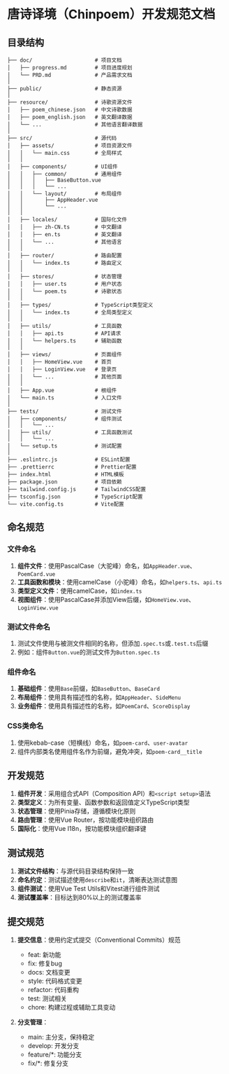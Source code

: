 # 唐诗译境（Chinpoem）开发规范文档

## 目录结构

```
├── doc/                    # 项目文档
│   ├── progress.md         # 项目进度规划
│   └── PRD.md              # 产品需求文档
│
├── public/                 # 静态资源
│
├── resource/               # 诗歌资源文件
│   ├── poem_chinese.json   # 中文诗歌数据
│   ├── poem_english.json   # 英文翻译数据
│   └── ...                 # 其他语言翻译数据
│
├── src/                    # 源代码
│   ├── assets/             # 项目资源文件
│   │   └── main.css        # 全局样式
│   │
│   ├── components/         # UI组件
│   │   ├── common/         # 通用组件
│   │   │   ├── BaseButton.vue
│   │   │   └── ...
│   │   └── layout/         # 布局组件
│   │       ├── AppHeader.vue
│   │       └── ...
│   │
│   ├── locales/            # 国际化文件
│   │   ├── zh-CN.ts        # 中文翻译
│   │   ├── en.ts           # 英文翻译
│   │   └── ...             # 其他语言
│   │
│   ├── router/             # 路由配置
│   │   └── index.ts        # 路由定义
│   │
│   ├── stores/             # 状态管理
│   │   ├── user.ts         # 用户状态
│   │   └── poem.ts         # 诗歌状态
│   │
│   ├── types/              # TypeScript类型定义
│   │   └── index.ts        # 全局类型定义
│   │
│   ├── utils/              # 工具函数
│   │   ├── api.ts          # API请求
│   │   └── helpers.ts      # 辅助函数
│   │
│   ├── views/              # 页面组件
│   │   ├── HomeView.vue    # 首页
│   │   ├── LoginView.vue   # 登录页
│   │   └── ...             # 其他页面
│   │
│   ├── App.vue             # 根组件
│   └── main.ts             # 入口文件
│
├── tests/                  # 测试文件
│   ├── components/         # 组件测试
│   │   └── ...
│   ├── utils/              # 工具函数测试
│   │   └── ...
│   └── setup.ts            # 测试配置
│
├── .eslintrc.js            # ESLint配置
├── .prettierrc             # Prettier配置
├── index.html              # HTML模板
├── package.json            # 项目依赖
├── tailwind.config.js      # TailwindCSS配置
├── tsconfig.json           # TypeScript配置
└── vite.config.ts          # Vite配置
```

## 命名规范

### 文件命名

1. **组件文件**：使用PascalCase（大驼峰）命名，如`AppHeader.vue`、`PoemCard.vue`
2. **工具函数和模块**：使用camelCase（小驼峰）命名，如`helpers.ts`、`api.ts`
3. **类型定义文件**：使用camelCase，如`index.ts`
4. **视图组件**：使用PascalCase并添加View后缀，如`HomeView.vue`、`LoginView.vue`

### 测试文件命名

1. 测试文件使用与被测文件相同的名称，但添加`.spec.ts`或`.test.ts`后缀
2. 例如：组件`Button.vue`的测试文件为`Button.spec.ts`

### 组件命名

1. **基础组件**：使用`Base`前缀，如`BaseButton`、`BaseCard`
2. **布局组件**：使用具有描述性的名称，如`AppHeader`、`SideMenu`
3. **业务组件**：使用具有描述性的名称，如`PoemCard`、`ScoreDisplay`

### CSS类命名

1. 使用kebab-case（短横线）命名，如`poem-card`、`user-avatar`
2. 组件内部类名使用组件名作为前缀，避免冲突，如`poem-card__title`

## 开发规范

1. **组件开发**：采用组合式API（Composition API）和`<script setup>`语法
2. **类型定义**：为所有变量、函数参数和返回值定义TypeScript类型
3. **状态管理**：使用Pinia存储，遵循模块化原则
4. **路由管理**：使用Vue Router，按功能模块组织路由
5. **国际化**：使用Vue I18n，按功能模块组织翻译键

## 测试规范

1. **测试文件结构**：与源代码目录结构保持一致
2. **命名约定**：测试描述使用`describe`和`it`，清晰表达测试意图
3. **组件测试**：使用Vue Test Utils和Vitest进行组件测试
4. **测试覆盖率**：目标达到80%以上的测试覆盖率

## 提交规范

1. **提交信息**：使用约定式提交（Conventional Commits）规范
   - feat: 新功能
   - fix: 修复bug
   - docs: 文档变更
   - style: 代码格式变更
   - refactor: 代码重构
   - test: 测试相关
   - chore: 构建过程或辅助工具变动

2. **分支管理**：
   - main: 主分支，保持稳定
   - develop: 开发分支
   - feature/*: 功能分支
   - fix/*: 修复分支 